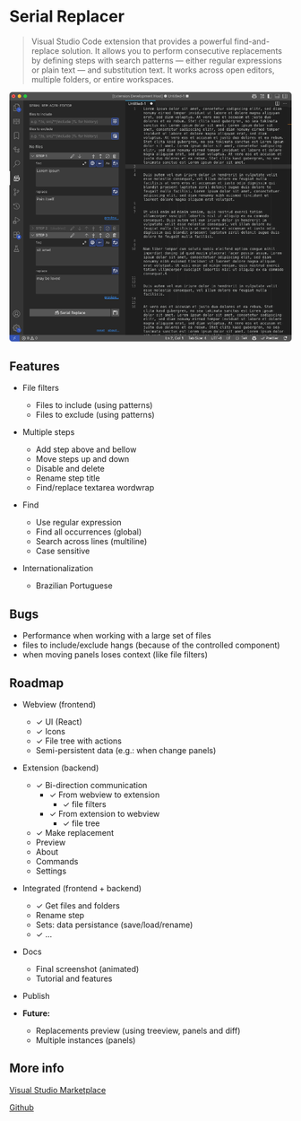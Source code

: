 # Serial Replacer

> Visual Studio Code extension that provides a powerful find-and-replace solution. It allows you to perform consecutive replacements by defining steps with search patterns — either regular expressions or plain text — and substitution text. It works across open editors, multiple folders, or entire workspaces.

![screenshot](./docs/screenshot.png)

## Features

- File filters
  - Files to include (using patterns)
  - Files to exclude (using patterns)

- Multiple steps
  - Add step above and bellow
  - Move steps up and down
  - Disable and delete
  - Rename step title
  - Find/replace textarea wordwrap

- Find
  - Use regular expression
  - Find all occurrences (global)
  - Search across lines (multiline)
  - Case sensitive

- Internationalization
  - Brazilian Portuguese

## Bugs

- Performance when working with a large set of files
- files to include/exclude hangs (because of the controlled component)
- when moving panels loses context (like file filters)

## Roadmap

- Webview (frontend)
  - ✓ UI (React)
  - ✓ Icons
  - ✓ File tree with actions
  - Semi-persistent data (e.g.: when change panels)

- Extension (backend)
  - ✓ Bi-direction communication
    - ✓ From webview to extension
      - ✓ file filters
    - ✓ From extension to webview
      - ✓ file tree
  - ✓ Make replacement
  - Preview
  - About
  - Commands
  - Settings

- Integrated (frontend + backend)
  - ✓ Get files and folders
  - Rename step
  - Sets: data persistance (save/load/rename)
  - ✓ …

- Docs
  - Final screenshot (animated)
  - Tutorial and features

- Publish

- **Future:**
  - Replacements preview (using treeview, panels and diff)
  - Multiple instances (panels)

## More info

[Visual Studio Marketplace]()

[Github](https://github.com/lexblagus/vscode-serial-replacer)
